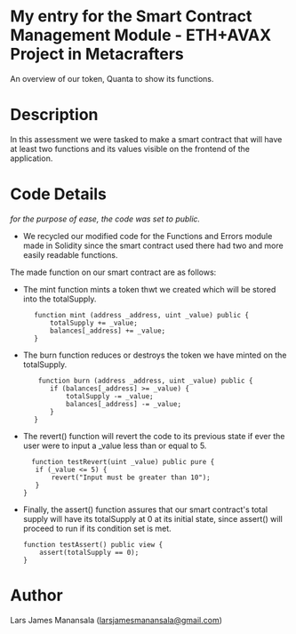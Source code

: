 # My entry for the Smart Contract Management Module - ETH+AVAX Project in Metacrafters
An overview of our token, Quanta to show its functions.

# Description
In this assessment we were tasked to make a smart contract that will have at least two functions and its values visible on the frontend of the application.

# Code Details
*for the purpose of ease, the code was set to public.*
- We recycled our modified code for the Functions and Errors module made in Solidity since the smart contract used there had two and more easily readable functions.

  
The made function on our smart contract are as follows:
 - The mint function mints a token thwt we created which will be stored into the totalSupply.
```
      function mint (address _address, uint _value) public {
          totalSupply += _value;
          balances[_address] += _value;
      }
```
- The burn function reduces or destroys the token we have minted on the totalSupply.
```
       function burn (address _address, uint _value) public {
          if (balances[_address] >= _value) {
              totalSupply -= _value;
              balances[_address] -= _value;
          }
      }
```
  - The revert() function will revert the code to its previous state if ever the user were to input a _value less than or equal to 5.
     ```
       function testRevert(uint _value) public pure {
        if (_value <= 5) {
            revert("Input must be greater than 10");
        }
    }
    ```
- Finally, the assert() function assures that our smart contract's total supply will have its totalSupply at 0 at its initial state, since assert() will proceed to run if its condition set is met.
    ```
   function testAssert() public view {
        assert(totalSupply == 0);
    }
    ```
    
# Author
Lars James Manansala (larsjamesmanansala@gmail.com)
